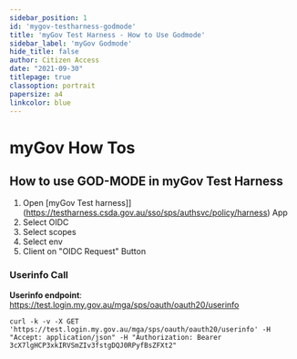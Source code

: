 ```yaml
---
sidebar_position: 1
id: 'mygov-testharness-godmode'
title: 'myGov Test Harness - How to Use Godmode'
sidebar_label: 'myGov Godmode'
hide_title: false
author: Citizen Access
date: "2021-09-30"
titlepage: true
classoption: portrait
papersize: a4
linkcolor: blue
---
```


# myGov How Tos

## How to use GOD-MODE in myGov Test Harness
1. Open [myGov Test harness]](https://testharness.csda.gov.au/sso/sps/authsvc/policy/harness) App
1. Select OIDC
1. Select scopes
1. Select env
1. Client on "OIDC Request" Button

### Userinfo Call
**Userinfo endpoint**: https://test.login.my.gov.au/mga/sps/oauth/oauth20/userinfo

`curl -k -v -X GET 'https://test.login.my.gov.au/mga/sps/oauth/oauth20/userinfo' -H "Accept: application/json" -H "Authorization: Bearer 3cX7lgHCP3xkIRVSmZIv3fstgDQJ0RPyfBsZFXt2"`
